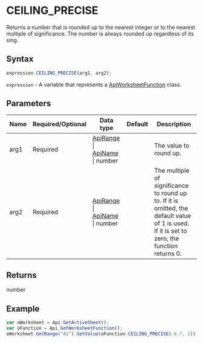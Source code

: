 # CEILING_PRECISE

Returns a number that is rounded up to the nearest integer or to the nearest multiple of significance. The number is always rounded up regardless of its sing.

## Syntax

```javascript
expression.CEILING_PRECISE(arg1, arg2);
```

`expression` - A variable that represents a [ApiWorksheetFunction](../ApiWorksheetFunction.md) class.

## Parameters

| **Name** | **Required/Optional** | **Data type** | **Default** | **Description** |
| ------------- | ------------- | ------------- | ------------- | ------------- |
| arg1 | Required | [ApiRange](../../ApiRange/ApiRange.md) \| [ApiName](../../ApiName/ApiName.md) \| number |  | The value to round up. |
| arg2 | Required | [ApiRange](../../ApiRange/ApiRange.md) \| [ApiName](../../ApiName/ApiName.md) \| number |  | The multiple of significance to round up to. If it is omitted, the default value of 1 is used. If it is set to zero, the function returns 0. |

## Returns

number

## Example



```javascript editor-xlsx
var oWorksheet = Api.GetActiveSheet();
var oFunction = Api.GetWorksheetFunction();
oWorksheet.GetRange("A1").SetValue(oFunction.CEILING_PRECISE(-6.7, 2));
```
